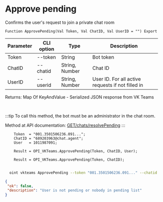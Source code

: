 ﻿---
sidebar_position: 10
---

# Approve pending
 Confirms the user's request to join a private chat room



`Function ApprovePending(Val Token, Val ChatID, Val UserID = "") Export`

  | Parameter | CLI option | Type | Description |
  |-|-|-|-|
  | Token | --token | String | Bot token |
  | ChatID | --chatid | String, Number | Chat ID |
  | UserID | --userid | String, Number | User ID. For all active requests if not filled in |

  
  Returns:  Map Of KeyAndValue - Serialized JSON response from VK Teams

<br/>

:::tip
To call this method, the bot must be an administrator in the chat room.

 Method at API documentation: [GET ​​/chats/resolvePending](https://teams.vk.com/botapi/#/chats/get_chats_resolvePending)
:::
<br/>


```bsl title="Code example"
    Token  = "001.3501506236.091...";
    ChatID = "689203963@chat.agent";
    User   = 1011987091;

    Result = OPI_VKTeams.ApprovePending(Token, ChatID, User);

    Result = OPI_VKTeams.ApprovePending(Token, ChatID);
```



```sh title="CLI command example"
    
  oint vkteams ApprovePending --token "001.3501506236.091..." --chatid "689203963@chat.agent" --userid %userid%

```

```json title="Result"
{
 "ok": false,
 "description": "User is not pending or nobody in pending list"
}
```
